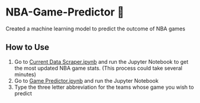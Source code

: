 # NBA-Game-Predictor 🏀
Created a machine learning model to predict the outcome of NBA games

## How to Use
1. Go to [Current Data Scraper.ipynb](<Data Scraper/Current Data Scraper.ipynb>) and run the Jupyter Notebook to get the most updated NBA game stats. (This process could take several minutes)
2. Go to [Game Predictor.ipynb](<Model/Game Predictor.ipynb>) and run the Jupyter Notebook
3. Type the three letter abbreviation for the teams whose game you wish to predict

